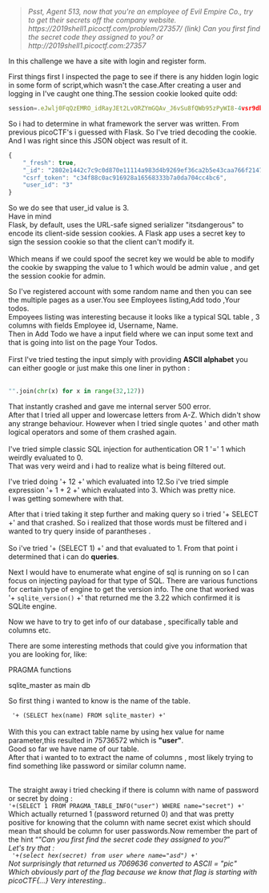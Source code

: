 <blockquote><i>Psst, Agent 513, now that you're an employee of Evil Empire Co., try to get their secrets off the company website. https://2019shell1.picoctf.com/problem/27357/ (link) Can you first find the secret code they assigned to you? or http://2019shell1.picoctf.com:27357</i></blockquote>  

In this challenge we have a site with login and register form.  

First things first I inspected the page to see if there is any hidden login logic in some form of script,which wasn't the case.After creating a user and logging in I've caught one thing.The session cookie looked quite odd: 

```javascript
session=.eJwlj0FqQzEMRO_idRayJEt2LvORZYmGQAv_J6vSu8fQWb95zPyWI8-4vsr9db7jVo7HKveCHTAqM7r6cFhdIeoO2-i0eA6UEUnihrMFk5upSGJl9UWQMmf20Rc1arAWmyaw6OC6Teg5g5XSWptrRjRMbyYA5hvZEiq34teZx-vnGd97jxNn776BUWVgtypNOhFNNVimwO48XXbvfcX5f4LK3wdBOT5K.XmPcqA.dDQLm8QVYSADCJMay9b9Rh3dpc0
```

So i had to determine in what framework the server was written. From previous picoCTF's i guessed with Flask. So I've tried decoding the cookie. And I was right since this JSON object was result of it.  

```javascript  
{
    "_fresh": true,
    "_id": "2802e1442c7c9c0d870e11114a983d4b9269ef36ca2b5e43caa766f2147cd30f6bbf898d35350dd4a7f04679418702cfbe473fa55bdbee52fc5a600ac7942143",
    "csrf_token": "c34f88c0ac916928a16568333b7a0da704cc4bc6",
    "user_id": "3"
}  
```  
So we do see that user_id value is 3.<br>
Have in mind <br><quote>Flask, by default, uses the URL-safe signed serializer "itsdangerous" to encode its client-side session cookies. A Flask app uses a secret key to sign the session cookie so that the client can't modify it.</quote><br>  
Which means if we could spoof the secret key we would be able to modify the cookie by swapping the value to 1 which would be admin value , and get the session cookie for admin.  

So I've registered account with some random name and then you can see the multiple pages as a user.You see Employees listing,Add todo ,Your todos.  
Empoyees listing was interesting because it looks like a typical SQL table , 3 columns with fields Employee id, Username, Name.<br> Then in Add Todo we have a input field where we can input some text and that is going into list on the page Your Todos.
<br><br>
First I've tried testing the input simply with providing <b>ASCII alphabet</b> you can either google or just make this one liner in python :<br>
<br>
```python
"".join(chr(x) for x in range(32,127))
```

That instantly crashed and gave me internal server 500 error.<br>After that I tried all upper and lowercase letters from A-Z. Which didn't show any strange behaviour. However when I tried single quotes ' and other math logical operators and some of them crashed again.  
<br>
I've tried simple classic SQL injection for authentication OR 1 '=' 1 which weirdly evaluated to 0. <br>
That was very weird and i had to realize what is being filtered out.  

I've tried doing '+ 12 +' which evaluated into 12.So i've tried simple expression '+ 1 + 2  +' which evaluated into 3. Which was pretty nice.<br> I was getting somewhere with that.   

After that i tried taking it step further and making query so i tried '+ SELECT +' and that crashed. So i realized that those words must be filtered and i wanted to try query inside of parantheses . <br>  
So i've tried '+ (SELECT 1) +' and that evaluated to 1. From that point i determined that i can do <b>queries</b>.  

Next I would have to enumerate what engine of sql is running on so I can focus on injecting payload for that type of SQL. There are various functions for certain type of engine to get the version info. The one that worked was '+ <code>sqlite_version()</code> +' that returned me the 3.22 which confirmed it is SQLite engine.  

Now we have to try to get info of our database , specifically table and columns etc.

There are some interesting methods that could give you information that you are looking for, like:  

PRAGMA functions 

sqlite_master as main db  

So first thing i wanted to know is the name of the table.  

<code> '+ (SELECT hex(name) FROM sqlite_master) +'</code>
<br>
<br>
With this you can extract table name by using hex value for name parameter,this resulted in 75736572 which is <b>"user"</b>. <br>Good so far we have name of our table.
<br>
After that i wanted to to extract the name of columns , most likely trying to find something like password or similar column name.  

<br>  
The straight away i tried checking if there is column with name of password or secret by doing :  
<br>
<code>'+(SELECT 1 FROM PRAGMA_TABLE_INFO("user") WHERE name="secret") +'</code><br>  
Which actually returned 1 (password returned 0) and that was pretty positive for knowing that the column with name secret exist which should mean that should be column for user passwords.Now remember the part of the hint <q><i>"Can you first find the secret code they assigned to you?<i></q><br>Let's try that : <br>  
<code> '+(select hex(secret) from user where name="asd") +'</code>  
<br>  
Not surprisingly that returned us 7069636 converted to ASCII  = "pic" <br>  
Which obviously part of the flag because we know that flag is starting with picoCTF{...}  
Very interesting..
